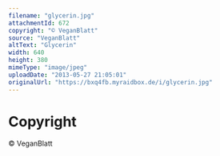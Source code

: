 ```yaml
---
filename: "glycerin.jpg"
attachmentId: 672
copyright: "© VeganBlatt"
source: "VeganBlatt"
altText: "Glycerin"
width: 640
height: 380
mimeType: "image/jpeg"
uploadDate: "2013-05-27 21:05:01"
originalUrl: "https://bxq4fb.myraidbox.de/i/glycerin.jpg"
---
```


# Copyright

© VeganBlatt
